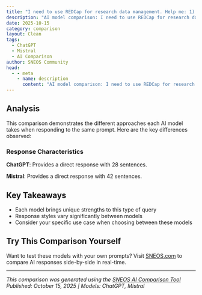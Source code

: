 ```yaml
---
title: "I need to use REDCap for research data management. Help me: 1) Request REDCap access through institution"
description: "AI model comparison: I need to use REDCap for research data management. Help me: 1) Request REDCap access through institu..."
date: 2025-10-15
category: comparison
layout: Clean
tags:
  - ChatGPT
  - Mistral
  - AI Comparison
author: SNEOS Community
head:
  - - meta
    - name: description
      content: "AI model comparison: I need to use REDCap for research data management. Help me: 1) Request REDCap access through institution..."
---
```


<ChatComparison
  title="I need to use REDCap for research data management. Help me: 1) Request REDCap access through institution"
  prompt="I need to use REDCap for research data management. Help me: 1) Request REDCap access through institution"
  :responses='{"ChatGPT": "To request REDCap access through your institution, you can follow these general steps. Keep in mind that the process may vary slightly depending on your institutional policies and procedures. Here\u2019s a template you can use to draft your access request:\n\n---\n\n**Subject:** Request for REDCap Access\n\nDear [REDCap Administrator/Institutional Contact],\n\nI hope this message finds you well. My name is [Your Name], and I am a [Your Position/Title, e.g., graduate student, researcher] in the [Your Department or Research Team] at [Your Institution]. I am currently involved in a research project titled \u201C[Project Title]\u201D and would like to use REDCap for managing our research data.\n\nI would like to formally request access to the REDCap system to [briefly explain the purpose, e.g., \u0022collect, manage, and store data for our study\u0022]. \n\nHere are some additional details about my request:\n\n- **Research Project Title:** [Your Project Title]\n- **PI/Supervisor\u2019s Name:** [Primary Investigator or Supervisor\u0027s Name]\n- **Email of the PI/Supervisor:** [Email Address]\n- **Expected Date of Access:** [When you need access, if time-sensitive]\n- **Any Other Relevant Information:** [e.g., if you\u0027ve attended any training, relevant experience, etc.]\n\nI appreciate your consideration of my request and look forward to your prompt response. Please let me know if you require any further information or documentation.\n\nThank you very much for your assistance!\n\nBest regards,\n\n[Your Name]  \n[Your Position/Title]  \n[Your Department]  \n[Your Institution]  \n[Your Email Address]  \n[Your Phone Number] (optional)\n\n---\n\n### Steps to Follow:\n1. **Identify the REDCap Administrator**: Check your institution\u0027s website or REDCap documentation to find out who manages REDCap access.\n2. **Compose the Email**: Use the template above as a starting point; customize it according to your situation.\n3. **Provide Necessary Details**: Make sure to include all relevant information to expedite the access process.\n4. **Send the Request**: After reviewing your email for accuracy, send it to the appropriate contact.\n5. **Follow Up**: If you do not receive a response within a week or so, consider sending a polite follow-up email.\n\nMake sure to adhere to any specific guidelines your institution may have regarding data management and software access. Good luck with your request and your research project!", "Mistral": "Certainly! Requesting REDCap access through your institution typically involves a few key steps. Here\u2019s a general guide to help you through the process:\n\n### Step 1: Identify Your Institution\u0027s REDCap Administrator\n1. **Check Institutional Website**: Look for information on your institution\u0027s website about REDCap. There might be a dedicated page or section for research tools and resources.\n2. **Contact IT Department**: If you can\u0027t find the information online, contact your institution\u0027s IT department or research support office. They can direct you to the appropriate person or department.\n\n### Step 2: Prepare Your Request\n1. **Project Description**: Have a clear description of your research project ready. This should include the purpose of the study, the type of data you will be collecting, and how REDCap will be used.\n2. **IRB Approval**: If your project requires Institutional Review Board (IRB) approval, make sure you have that documentation ready. Some institutions require IRB approval before granting REDCap access.\n3. **Team Members**: List all team members who will need access to REDCap and their roles in the project.\n\n### Step 3: Submit Your Request\n1. **Online Form**: Many institutions have an online form for requesting REDCap access. Fill out the form with all the necessary details.\n2. **Email Request**: If there is no online form, draft an email to the REDCap administrator. Include the following information:\n   - Your full name and contact information.\n   - The name and contact information of your principal investigator (if applicable).\n   - A brief description of your research project.\n   - The type of data you will be collecting.\n   - Any IRB approval documentation.\n   - A list of team members who need access.\n\n### Step 4: Follow-Up\n1. **Confirmation**: After submitting your request, you should receive a confirmation email. If you don\u2019t hear back within a reasonable timeframe, follow up with the administrator.\n2. **Training**: Some institutions require users to complete training before granting access. Be prepared to attend any required training sessions or complete online modules.\n\n### Sample Email Request\n\u0060\u0060\u0060plaintext\nSubject: Request for REDCap Access\n\nDear [REDCap Administrator\u0027s Name],\n\nI am writing to request access to REDCap for our research project titled \u0022[Project Title]\u0022. Below are the details of our project:\n\n- **Principal Investigator**: [PI\u0027s Name]\n- **Contact Information**: [Your Name, Email, Phone Number]\n- **Project Description**: [Brief description of the project, including the purpose and type of data to be collected]\n- **IRB Approval**: [Attach IRB approval documentation if applicable]\n- **Team Members**: [List of team members and their roles]\n\nWe believe REDCap will be an invaluable tool for managing our research data efficiently and securely. Please let us know if there are any additional steps we need to take or if you require further information.\n\nThank you for your assistance.\n\nBest regards,\n[Your Name]\n[Your Position]\n[Your Department]\n[Your Institution]\n[Your Contact Information]\n\u0060\u0060\u0060\n\n### Additional Tips\n- **Documentation**: Keep all correspondence and documentation related to your request. This can be helpful if there are any delays or issues.\n- **Support**: Utilize any support resources your institution offers, such as help desks or user guides.\n\nBy following these steps, you should be able to successfully request REDCap access through your institution. Good luck with your research!"}' published-date="{DateTime.UtcNow:HH:mm}"
/>

## Analysis

This comparison demonstrates the different approaches each AI model takes when responding to the same prompt. Here are the key differences observed:

### Response Characteristics

**ChatGPT**: Provides a direct response with 28 sentences. 

**Mistral**: Provides a direct response with 42 sentences. 

## Key Takeaways

- Each model brings unique strengths to this type of query
- Response styles vary significantly between models
- Consider your specific use case when choosing between these models

## Try This Comparison Yourself

Want to test these models with your own prompts? Visit [SNEOS.com](https://sneos.com) to compare AI responses side-by-side in real-time.

---

*This comparison was generated using the [SNEOS AI Comparison Tool](https://sneos.com)*
*Published: October 15, 2025 | Models: ChatGPT, Mistral*
